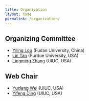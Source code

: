 ```yaml
---
title: Organization
layout: home
permalink: /organization/
---
```


## Organizing Committee

* [Yiling Lou](https://yilinglou.github.io/) (Fudan University, China)
* [Lin Tan](https://www.cs.purdue.edu/homes/lintan/) (Purdue University, USA)
* [Lingming Zhang](http://lingming.cs.illinois.edu/) (UIUC, USA)

## Web Chair

* [Yuxiang Wei](https://yuxiang.cs.illinois.edu/) (UIUC, USA)
* [Yifeng Ding](https://natedingyifeng.github.io/) (UIUC, USA)
